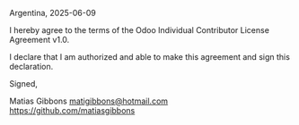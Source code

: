Argentina, 2025-06-09

I hereby agree to the terms of the Odoo Individual Contributor License
Agreement v1.0.

I declare that I am authorized and able to make this agreement and sign this
declaration.

Signed,

Matias Gibbons matigibbons@hotmail.com https://github.com/matiasgibbons